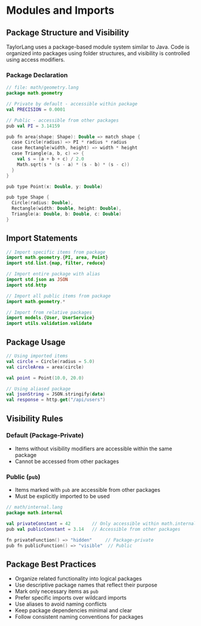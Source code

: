 # Modules and Imports

## Package Structure and Visibility

TaylorLang uses a package-based module system similar to Java. Code is organized into packages using folder structures, and visibility is controlled using access modifiers.

### Package Declaration

```kotlin
// file: math/geometry.lang
package math.geometry

// Private by default - accessible within package
val PRECISION = 0.0001

// Public - accessible from other packages
pub val PI = 3.14159

pub fn area(shape: Shape): Double => match shape {
  case Circle(radius) => PI * radius * radius
  case Rectangle(width, height) => width * height
  case Triangle(a, b, c) => {
    val s = (a + b + c) / 2.0
    Math.sqrt(s * (s - a) * (s - b) * (s - c))
  }
}

pub type Point(x: Double, y: Double)

pub type Shape {
  Circle(radius: Double),
  Rectangle(width: Double, height: Double),
  Triangle(a: Double, b: Double, c: Double)
}
```

## Import Statements

```kotlin
// Import specific items from package
import math.geometry.{PI, area, Point}
import std.list.{map, filter, reduce}

// Import entire package with alias
import std.json as JSON
import std.http

// Import all public items from package
import math.geometry.*

// Import from relative packages
import models.{User, UserService}
import utils.validation.validate
```

## Package Usage

```kotlin
// Using imported items
val circle = Circle(radius = 5.0)
val circleArea = area(circle)

val point = Point(10.0, 20.0)

// Using aliased package
val jsonString = JSON.stringify(data)
val response = http.get("/api/users")
```

## Visibility Rules

### Default (Package-Private)
- Items without visibility modifiers are accessible within the same package
- Cannot be accessed from other packages

### Public (`pub`)
- Items marked with `pub` are accessible from other packages
- Must be explicitly imported to be used

```kotlin
// math/internal.lang
package math.internal

val privateConstant = 42        // Only accessible within math.internal
pub val publicConstant = 3.14   // Accessible from other packages

fn privateFunction() => "hidden"     // Package-private
pub fn publicFunction() => "visible"  // Public
```

## Package Best Practices

- Organize related functionality into logical packages
- Use descriptive package names that reflect their purpose
- Mark only necessary items as `pub`
- Prefer specific imports over wildcard imports
- Use aliases to avoid naming conflicts
- Keep package dependencies minimal and clear
- Follow consistent naming conventions for packages